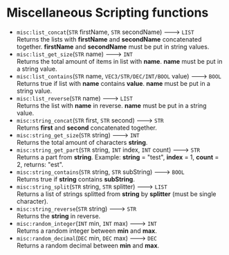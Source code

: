 # Miscellaneous Scripting functions

- `misc:list_concat`(`STR` firstName, `STR` secondName) ---> `LIST`  
  Returns the lists with **firstName** and **secondName** concatenated together. **firstName** and **secondName** must be put in string values.
- `misc:list_get_size`(`STR` name) ---> `INT`  
  Returns the total amount of items in list with **name**. **name** must be put in a string value.
- `misc:list_contains`(`STR` name, `VEC3/STR/DEC/INT/BOOL` value) ---> `BOOL`  
  Returns true if list with **name** contains **value**. **name** must be put in a string value.
- `misc:list_reverse`(`STR` name) ---> `LIST`  
  Returns the list with **name** in reverse. **name** must be put in a string value.
- `misc:string_concat`(`STR` first, `STR` second) ---> `STR`  
  Returns **first** and **second** concatenated together.
- `misc:string_get_size`(`STR` string) ---> `INT`  
  Returns the total amount of characters **string**.
- `misc:string_get_part`(`STR` string, `INT` index, `INT` count) ---> `STR`  
  Returns a part from **string**. Example: **string** = "test", **index** = 1, **count** = 2, returns: "est".
- `misc:string_contains`(`STR` string, `STR` subString) ---> `BOOL`  
  Returns true if **string** contains **subString**.
- `misc:string_split`(`STR` string, `STR` splitter) ---> `LIST`  
  Returns a list of strings splitted from **string** by **splitter** (must be single character).
- `misc:string_reverse`(`STR` string) ---> `STR`  
  Returns the **string** in reverse.
- `misc:random_integer`(`INT` min, `INT` max) ---> `INT`  
  Returns a random integer between **min** and **max**.
- `misc:random_decimal`(`DEC` min, `DEC` max) ---> `DEC`  
  Returns a random decimal between **min** and **max**.
